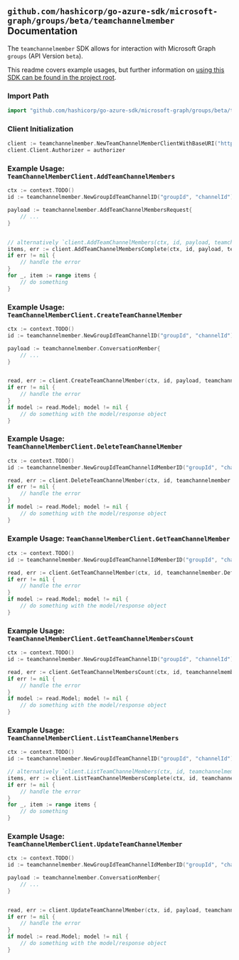 
## `github.com/hashicorp/go-azure-sdk/microsoft-graph/groups/beta/teamchannelmember` Documentation

The `teamchannelmember` SDK allows for interaction with Microsoft Graph `groups` (API Version `beta`).

This readme covers example usages, but further information on [using this SDK can be found in the project root](https://github.com/hashicorp/go-azure-sdk/tree/main/docs).

### Import Path

```go
import "github.com/hashicorp/go-azure-sdk/microsoft-graph/groups/beta/teamchannelmember"
```


### Client Initialization

```go
client := teamchannelmember.NewTeamChannelMemberClientWithBaseURI("https://graph.microsoft.com")
client.Client.Authorizer = authorizer
```


### Example Usage: `TeamChannelMemberClient.AddTeamChannelMembers`

```go
ctx := context.TODO()
id := teamchannelmember.NewGroupIdTeamChannelID("groupId", "channelId")

payload := teamchannelmember.AddTeamChannelMembersRequest{
	// ...
}


// alternatively `client.AddTeamChannelMembers(ctx, id, payload, teamchannelmember.DefaultAddTeamChannelMembersOperationOptions())` can be used to do batched pagination
items, err := client.AddTeamChannelMembersComplete(ctx, id, payload, teamchannelmember.DefaultAddTeamChannelMembersOperationOptions())
if err != nil {
	// handle the error
}
for _, item := range items {
	// do something
}
```


### Example Usage: `TeamChannelMemberClient.CreateTeamChannelMember`

```go
ctx := context.TODO()
id := teamchannelmember.NewGroupIdTeamChannelID("groupId", "channelId")

payload := teamchannelmember.ConversationMember{
	// ...
}


read, err := client.CreateTeamChannelMember(ctx, id, payload, teamchannelmember.DefaultCreateTeamChannelMemberOperationOptions())
if err != nil {
	// handle the error
}
if model := read.Model; model != nil {
	// do something with the model/response object
}
```


### Example Usage: `TeamChannelMemberClient.DeleteTeamChannelMember`

```go
ctx := context.TODO()
id := teamchannelmember.NewGroupIdTeamChannelIdMemberID("groupId", "channelId", "conversationMemberId")

read, err := client.DeleteTeamChannelMember(ctx, id, teamchannelmember.DefaultDeleteTeamChannelMemberOperationOptions())
if err != nil {
	// handle the error
}
if model := read.Model; model != nil {
	// do something with the model/response object
}
```


### Example Usage: `TeamChannelMemberClient.GetTeamChannelMember`

```go
ctx := context.TODO()
id := teamchannelmember.NewGroupIdTeamChannelIdMemberID("groupId", "channelId", "conversationMemberId")

read, err := client.GetTeamChannelMember(ctx, id, teamchannelmember.DefaultGetTeamChannelMemberOperationOptions())
if err != nil {
	// handle the error
}
if model := read.Model; model != nil {
	// do something with the model/response object
}
```


### Example Usage: `TeamChannelMemberClient.GetTeamChannelMembersCount`

```go
ctx := context.TODO()
id := teamchannelmember.NewGroupIdTeamChannelID("groupId", "channelId")

read, err := client.GetTeamChannelMembersCount(ctx, id, teamchannelmember.DefaultGetTeamChannelMembersCountOperationOptions())
if err != nil {
	// handle the error
}
if model := read.Model; model != nil {
	// do something with the model/response object
}
```


### Example Usage: `TeamChannelMemberClient.ListTeamChannelMembers`

```go
ctx := context.TODO()
id := teamchannelmember.NewGroupIdTeamChannelID("groupId", "channelId")

// alternatively `client.ListTeamChannelMembers(ctx, id, teamchannelmember.DefaultListTeamChannelMembersOperationOptions())` can be used to do batched pagination
items, err := client.ListTeamChannelMembersComplete(ctx, id, teamchannelmember.DefaultListTeamChannelMembersOperationOptions())
if err != nil {
	// handle the error
}
for _, item := range items {
	// do something
}
```


### Example Usage: `TeamChannelMemberClient.UpdateTeamChannelMember`

```go
ctx := context.TODO()
id := teamchannelmember.NewGroupIdTeamChannelIdMemberID("groupId", "channelId", "conversationMemberId")

payload := teamchannelmember.ConversationMember{
	// ...
}


read, err := client.UpdateTeamChannelMember(ctx, id, payload, teamchannelmember.DefaultUpdateTeamChannelMemberOperationOptions())
if err != nil {
	// handle the error
}
if model := read.Model; model != nil {
	// do something with the model/response object
}
```
